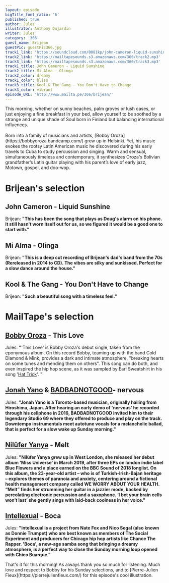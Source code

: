 ```yaml
---
layout: episode
bigTitle_font_ratio: '6'
published: true
author: Jules
illustrator: Anthony Dujardin
writer: Jules
category: '366'
guest_name: Brijean
guestPic: guestPic366.jpg
track1_link: 'https://soundcloud.com/0081kp/john-cameron-liquid-sunshine-kpm-music-1973'
track2_link: 'https://mailtapesounds.s3.amazonaws.com/366/track2.mp3'
track3_link: 'https://mailtapesounds.s3.amazonaws.com/366/track3.mp3'
track1_title: John Cameron - Liquid Sunshine
track2_title: Mi Alma - Olinga
track2_color: dreamy
track1_color: bliss
track3_title: Kool & The Gang - You Don't Have to Change
track3_color: vibrant
episode_URL: 'http://www.mailta.pe/366/brijean/'
---
```

<p id="introduction"> This morning, whether on sunny beaches, palm groves or lush oases, or just enjoying a fine breakfast in your bed, allow yourself to be soothed by a strange and unique shade of Soul born in Finland but balancing international influences.
<br><br>
Born into a family of musicians and artists, [Bobby Oroza](https://bobbyoroza.bandcamp.com/) grew up in Helsinki. Yet, his music evokes the rootsy Latin American music he discovered during his early travels to Cuba to study percussion and singing. Warm and sensual, simultaneously timeless and contemporary, it synthesizes Oroza's Bolivian grandfather’s Latin guitar playing with his parent’s love of early jazz, Motown, gospel, and doo-wop.
</p>




# Brijean's selection



## John Cameron - Liquid Sunshine
Brijean: **"**This has been the song that plays as Doug's alarm on his phone. It still hasn't worn itself out for us, so we figured it would be a good one to start with.**"**

## Mi Alma - Olinga
Brijean: **"**This is a deep cut recording of Brijean's dad's band from the 70s (Rereleased in 2014 to CD). The vibes are silky and sunkissed. Perfect for a slow dance around the house.**"**

## Kool & The Gang - You Don't Have to Change
Brijean: **"**Such a beautiful song with a timeless feel.**"**


# MailTape's selection

## [Bobby Oroza](https://bobbyoroza.bandcamp.com/) - This Love
Jules: **"**'This Love' is Bobby Oroza's debut single, taken from the eponymous album. On this record Bobby, teaming up with the band Cold Diamond & Mink, provides a dark and intimate atmosphere, "breaking hearts on some tunes and mending them on others". This song can do both, and even inspired the hip hop scene, as it was sampled by Earl Sweatshirt in his song '[Hat Trick](https://www.youtube.com/watch?v=I_bqOK56lu8)'.  **"**

## [Jonah Yano](https://soundcloud.com/jonahyano) & [BADBADNOTGOOD](https://badbadnotgoodil.bandcamp.com/)- nervous
Jules: **"**Jonah Yano is a Toronto-based musician, originally hailing from Hiroshima, Japan. After hearing an early demo of 'nervous' he recorded through his cellphone in 2016, BADBADNOTGOOD invited him to their legendary Studio 69 where they offered to produce and play on the track. Downtempo instrumentals meet autotune vocals for a melancholic ballad, that is perfect for a slow wake up Sunday morning.**"**

## [Nilüfer Yanya](https://niluferyanya.bandcamp.com/) - Melt
Jules: **"**Nilüfer Yanya grew up in West London, she released her debut album 'Miss Universe' in March 2019, after three EPs on london indie label Blue Flowers and a place earned on the BBC Sound of 2018 longlist. On this album, the 23-year-old artist – who is of Turkish-Irish-Bajan heritage – explores themes of paranoia and anxiety, centering around a fictional health management company called WE WORRY ABOUT YOUR HEALTH. “Melt” finds her strumming her guitar in a jazzier mode, backed by percolating electronic percussion and a saxophone. ‘I bet your brain cells won’t last’ she gently sings with laid-back coolness in her voice.**"**

## [Intellexual](https://soundcloud.com/intellexual) - Boca
Jules: **"**Intellexual is a project from Nate Fox and Nico Segal (also known as Donnie Trumpet) who are best known as members of The Social Experiment and producers for Chicago hip hop artists like Chance The Rapper. 'Boca', a new-age samba song that bringing a dreamy atmosphere, is a perfect way to close the Sunday morning loop opened with Chico Buarque.**"**



<p id="outroduction">That's it for this morning! As always thank you so much for listening. Much love and respect to Bobby for his Sunday selections, and to [Pierre-Julien Fieux](https://pierrejulienfieux.com/) for this episode's cool illustration. </p>
